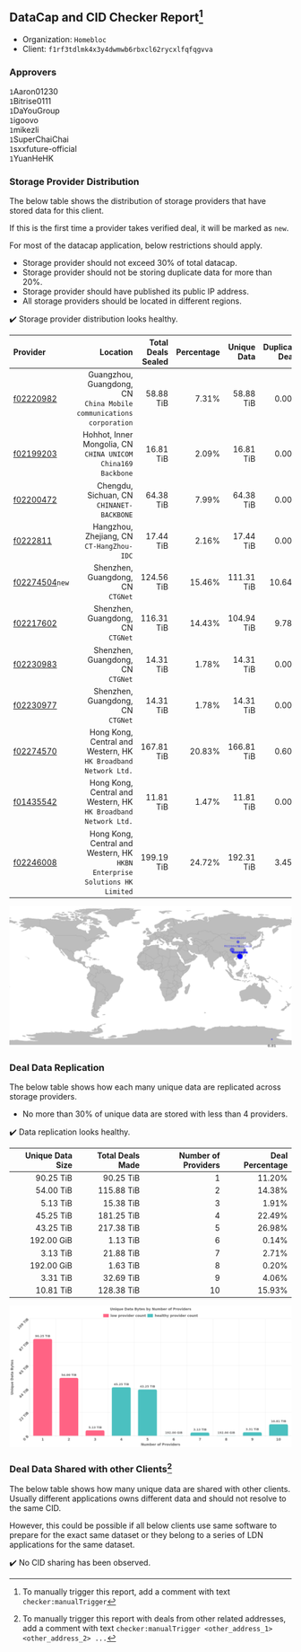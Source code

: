 ## DataCap and CID Checker Report[^1]
 - Organization: `Homebloc `
 - Client: `f1rf3tdlmk4x3y4dwmwb6rbxcl62rycxlfqfqgvva`
### Approvers
`1`Aaron01230<br/>`1`Bitrise0111<br/>`1`DaYouGroup<br/>`1`igoovo<br/>`1`mikezli<br/>`1`SuperChaiChai<br/>`1`sxxfuture-official<br/>`1`YuanHeHK

### Storage Provider Distribution
The below table shows the distribution of storage providers that have stored data for this client.

If this is the first time a provider takes verified deal, it will be marked as `new`.

For most of the datacap application, below restrictions should apply.
 - Storage provider should not exceed 30% of total datacap.
 - Storage provider should not be storing duplicate data for more than 20%.
 - Storage provider should have published its public IP address.
 - All storage providers should be located in different regions.

✔️ Storage provider distribution looks healthy.

| Provider                                                    |                                                                      Location | Total Deals Sealed | Percentage | Unique Data | Duplicate Deals |
| :---------------------------------------------------------- | ----------------------------------------------------------------------------: | -----------------: | ---------: | ----------: | --------------: |
| [f02220982](https://filfox.info/en/address/f02220982)       |        Guangzhou, Guangdong, CN<br/>`China Mobile communications corporation` |          58.88 TiB |      7.31% |   58.88 TiB |           0.00% |
| [f02199203](https://filfox.info/en/address/f02199203)       |               Hohhot, Inner Mongolia, CN<br/>`CHINA UNICOM China169 Backbone` |          16.81 TiB |      2.09% |   16.81 TiB |           0.00% |
| [f02200472](https://filfox.info/en/address/f02200472)       |                                  Chengdu, Sichuan, CN<br/>`CHINANET-BACKBONE` |          64.38 TiB |      7.99% |   64.38 TiB |           0.00% |
| [f0222811](https://filfox.info/en/address/f0222811)         |                                  Hangzhou, Zhejiang, CN<br/>`CT-HangZhou-IDC` |          17.44 TiB |      2.16% |   17.44 TiB |           0.00% |
| [f02274504](https://filfox.info/en/address/f02274504)`new`  |                                          Shenzhen, Guangdong, CN<br/>`CTGNet` |         124.56 TiB |     15.46% |  111.31 TiB |          10.64% |
| [f02217602](https://filfox.info/en/address/f02217602)       |                                          Shenzhen, Guangdong, CN<br/>`CTGNet` |         116.31 TiB |     14.43% |  104.94 TiB |           9.78% |
| [f02230983](https://filfox.info/en/address/f02230983)       |                                          Shenzhen, Guangdong, CN<br/>`CTGNet` |          14.31 TiB |      1.78% |   14.31 TiB |           0.00% |
| [f02230977](https://filfox.info/en/address/f02230977)       |                                          Shenzhen, Guangdong, CN<br/>`CTGNet` |          14.31 TiB |      1.78% |   14.31 TiB |           0.00% |
| [f02274570](https://filfox.info/en/address/f02274570)       |            Hong Kong, Central and Western, HK<br/>`HK Broadband Network Ltd.` |         167.81 TiB |     20.83% |  166.81 TiB |           0.60% |
| [f01435542](https://filfox.info/en/address/f01435542)       |            Hong Kong, Central and Western, HK<br/>`HK Broadband Network Ltd.` |          11.81 TiB |      1.47% |   11.81 TiB |           0.00% |
| [f02246008](https://filfox.info/en/address/f02246008)       | Hong Kong, Central and Western, HK<br/>`HKBN Enterprise Solutions HK Limited` |         199.19 TiB |     24.72% |  192.31 TiB |           3.45% |

<img src="https://raw.githubusercontent.com/data-preservation-programs/filplus-checker-assets/main/filecoin-project/filecoin-plus-large-datasets/issues/1009/1691203316262.png"/>

### Deal Data Replication
The below table shows how each many unique data are replicated across storage providers.

- No more than 30% of unique data are stored with less than 4 providers.

✔️ Data replication looks healthy.

| Unique Data Size | Total Deals Made | Number of Providers | Deal Percentage |
| ---------------: | ---------------: | ------------------: | --------------: |
|        90.25 TiB |        90.25 TiB |                   1 |          11.20% |
|        54.00 TiB |       115.88 TiB |                   2 |          14.38% |
|         5.13 TiB |        15.38 TiB |                   3 |           1.91% |
|        45.25 TiB |       181.25 TiB |                   4 |          22.49% |
|        43.25 TiB |       217.38 TiB |                   5 |          26.98% |
|       192.00 GiB |         1.13 TiB |                   6 |           0.14% |
|         3.13 TiB |        21.88 TiB |                   7 |           2.71% |
|       192.00 GiB |         1.63 TiB |                   8 |           0.20% |
|         3.31 TiB |        32.69 TiB |                   9 |           4.06% |
|        10.81 TiB |       128.38 TiB |                  10 |          15.93% |

<img src="https://raw.githubusercontent.com/data-preservation-programs/filplus-checker-assets/main/filecoin-project/filecoin-plus-large-datasets/issues/1009/1691203317248.png"/>

### Deal Data Shared with other Clients[^3]
The below table shows how many unique data are shared with other clients.
Usually different applications owns different data and should not resolve to the same CID.

However, this could be possible if all below clients use same software to prepare for the exact same dataset or they belong to a series of LDN applications for the same dataset.

✔️ No CID sharing has been observed.

[^1]: To manually trigger this report, add a comment with text `checker:manualTrigger`

[^2]: Deals from those addresses are combined into this report as they are specified with `checker:manualTrigger`

[^3]: To manually trigger this report with deals from other related addresses, add a comment with text `checker:manualTrigger <other_address_1> <other_address_2> ...`
